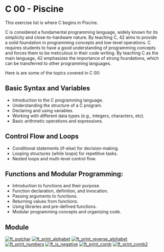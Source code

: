 # C 00 - Piscine

This exercise list is where C begins in Piscine.

C is considered a fundamental programming language, widely known for its simplicity and close-to-hardware nature. By teaching C, 42 aims to provide a solid foundation in programming concepts and low-level operations. C requires students to have a good understanding of programming concepts and forces them to be meticulous in their code writing. By teaching C as the main language, 42 emphasizes the importance of strong foundations, which can be transferred to other programming languages.

Here is are some of the topics covered in C 00:

## Basic Syntax and Variables

- Introduction to the C programming language.
- Understanding the structure of a C program.
- Declaring and using variables.
- Working with different data types (e.g., integers, characters, etc).
- Basic arithmetic operations and expressions.

## Control Flow and Loops

- Conditional statements (if-else) for decision-making.
- Looping structures (while loops) for repetitive tasks.
- Nested loops and multi-level control flow.

## Functions and Modular Programming:

- Introduction to functions and their purpose.
- Function declaration, definition, and invocation.
- Passing arguments to functions.
- Returning values from functions.
- Using libraries and pre-defined functions.
- Modular programming concepts and organizing code.

## Module

[![ft_putchar](https://img.shields.io/badge/c_00-ft__putchar-skyblue?style=for-the-badge&logo=42)](https://github.com/willtrigo/42_piscine/tree/main/c/c_00/ex00/ft_putchar.c)
[![ft_print_alphabet](https://img.shields.io/badge/c_01-ft__print__alphabet-skyblue?style=for-the-badge&logo=42)](https://github.com/willtrigo/42_piscine/tree/main/c/c_00/ex01/ft_print_alphabet.c)
[![ft_print_reverse_alphabet](https://img.shields.io/badge/c_02-ft__print__reverse__alphabet-skyblue?style=for-the-badge&logo=42)](https://github.com/willtrigo/42_piscine/tree/main/c/c_00/ex02/ft_print_reverse_alphabet.c)
[![ft_print_numbers](https://img.shields.io/badge/c_03-ft__print__numbers-skyblue?style=for-the-badge&logo=42)](https://github.com/willtrigo/42_piscine/tree/main/c/c_00/ex03/ft_print_numbers.c)
[![ft_is_negative](https://img.shields.io/badge/c_04-ft__is__negative-skyblue?style=for-the-badge&logo=42)](https://github.com/willtrigo/42_piscine/tree/main/c/c_00/ex04/ft_is_negative.c)
[![ft_print_comb](https://img.shields.io/badge/c_05-ft__print__comb-skyblue?style=for-the-badge&logo=42)](https://github.com/willtrigo/42_piscine/tree/main/c/c_00/ex05/ft_print_comb.c)
[![ft_print_comb2](https://img.shields.io/badge/c_06-ft__print__comb2-skyblue?style=for-the-badge&logo=42)](https://github.com/willtrigo/42_piscine/tree/main/c/c_00/ex06/ft_print_comb2.c)
